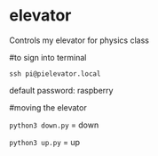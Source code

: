 # elevator
Controls my elevator for physics class

#to sign into terminal
```
ssh pi@pielevator.local
```
default password: raspberry

#moving the elevator

`python3 down.py` = down

`python3 up.py` = up
